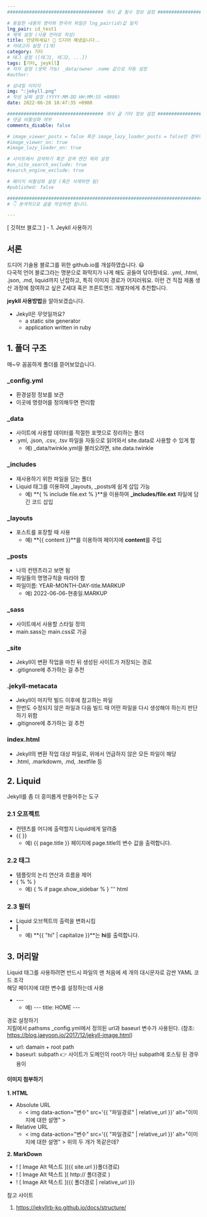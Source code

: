 ```yaml
---
################################### 게시 글 필수 정보 설정 ###################################

# 동일한 내용의 영어와 한국어 파일은 lng_pair(id)값 일치
lng_pair: id_test1
# 제목 설정 (사용 언어로 작성)
title: 안녕하세요! 💫 드디어 해냈습니다..
# 카테고리 설정 (1개)
category: 기타
# 태그 설정 ([태그1, 태그2, ...])
tags: [기타, jeykll] 
# 저자 설정 (생략 가능) _data/owner .name 값으로 자동 설정
#author: 

# 섬네일 이미지
img: ":jekyll.png" 
# 작성 날짜 설정 (YYYY-MM-DD HH:MM:SS +0900)
date: 2022-06-28 18:47:35 +0900 

################################### 게시 글 기타 정보 설정 ###################################
# 댓글 비활성화 여부
comments_disable: false

# image_viewer_posts = false 혹은 image_lazy_loader_posts = false인 경우에만 사용
#image_viewer_on: true
#image_lazy_loader_on: true

# 사이트에서 검색하기 혹은 검색 엔진 제외 설정 
#on_site_search_exclude: true
#search_engine_exclude: true

# 페이지 비활성화 설정 (혹은 삭제하면 됨)
#published: false

##########################################################################################
# 👇 본격적으로 글을 작성하면 됩니다. 

---
```

<!-- outline-start -->
[ 깃허브 블로그 ] - 1. Jeykll 사용하기

<!-- outline-end -->
## 서론
드디어 기술용 블로그를 위한 github.io를 개설하였습니다. 😃<br>
다국적 언어 블로그라는 명분으로 화딱지가 나게 해도 공들여 닦아줬네요. .yml, .html, .json, .md, liquid까지 난잡하고, 특히 이미지 경로가 어지러워요. 이런 건 직접 제품 생산 과정에 참여하고 싶은 Z세대 혹은 프론트엔드 개발자에게 추천합니다.  

**jeykll 사용방법**을 알아보겠습니다.
* Jekyll은 무엇일까요?
    * a static site generator
    * application written in ruby
    
## 1. 폴더 구조
매~우 꼼꼼하게 폴더를 뜯어보았습니다. 

### _config.yml
- 환경설정 정보를 보관
- 이곳에 명령어를 정의해두면 편리함

### _data
- 사이트에 사용할 데이터를 적절한 포맷으로 정리하는 폴더
- .yml, .json, .csv, .tsv 파일을 자동으로 읽어와서 site.data로 사용할 수 있게 함
    - 예) _data/twinkle.yml을 불러오려면, site.data.twinkle 

### _includes
- 재사용하기 위한 파일을 담는 폴더
- Liquid 태그를 이용하여 _layouts, _posts에 쉽게 삽입 가능
    - 예) **\{ % include file.ext % \}**을 이용하여 **_includes/file.ext** 파일에 담긴 코드 삽입

### _layouts
- 포스트를 포장할 때 사용
    - 예) **\{\{ content \}\}**를 이용하여 페이지에 **content**를 주입

### _posts
- 나의 컨텐츠라고 보면 됨
- 파일들의 명명규칙을 따라야 함
- 파일이름: YEAR-MONTH-DAY-title.MARKUP
    - 예) 2022-06-06-현충일.MARKUP

### _sass
- 사이트에서 사용할 스타일 정의
- main.sass는 main.css로 가공

### _site
- Jekyll이 변환 작업을 마친 뒤 생성된 사이트가 저장되는 경로
- .gitignore에 추가하는 걸 추천

### .jekyll-metacata
- Jekyll이 마지막 빌드 이후에 참고하는 파일
- 한번도 수정되지 않은 파일과 다음 빌드 때 어떤 파일을 다시 생성해야 하는지 판단하기 위함
- .gitignore에 추가하는 걸 추천

### index.html
- Jekyll의 변환 작업 대상 파일로, 위에서 언급하지 않은 모든 파일이 해당
- .html, .markdowm, .md, .textfile 등

## 2. Liquid
Jekyll를 좀 더 흥미롭게 만들어주는 도구  

### 2.1 오프젝트
- 컨텐츠를 어디에 출력할지 Liquid에게 알려줌
- \{\{ \}\}
    - 예) \{\{ page.title \}\} 페이지에 page.title의 변수 값을 출력합니다.

### 2.2 태그
- 템플릿의 논리 연산과 흐름을 제어
- \{ % % \}
    - 예) \{ % if page.show_sidebar % \} 
    ''' html
    <div clss=>

### 2.3 필터
- Liquid 오브젝트의 출력을 변화시킴
- **|**
    - 예) **\{\{ "hi" | capitalize \}\}**는 **hi**를 출력합니다.

## 3. 머리말
Liquid 태그를 사용하려면 반드시 
파일의 맨 처음에 세 개의 대시문자로 감싼 YAML 코드 조각  
해당 페이지에 대한 변수를 설정하는데 사용
- \-\-\-
    - 예) \-\-\-
        title: HOME
          \-\-\-

경로 설정하기  
지킬에서 pathsms _config.yml에서 정의된 url과 baseurl 변수가 사용된다. (참조: https://blog.jaeyoon.io/2017/12/jekyll-image.html)  
* url: damain + root path
* baseurl: subpath 👉 사이트가 도메인의 root가 아닌 subpath에 호스팅 된 경우 용이

#### 이미지 첨부하기
**1. HTML** 
* Absolute URL 
    * < img data-action="변수" src='\{\{ "파일경로" | relative_url \}\}' alt="이미지에 대한 설명" >
* Relative URL
    * < img data-action="변수" src='\{\{ "파일경로" | relative_url \}\}' alt="이미지에 대한 설명" >
위의 두 개가 똑같은데?  

**2. MarkDown**
* ! \[ Image Alt 텍스트 \]\(\{\{ site.url \}\}폴더경로\)
* ! \[ Image Alt 텍스트 \]\( http:// 폴더경로 \)
* ! \[ Image Alt 텍스트 \]\(\{\{ 폴더경로 | relative_url \}\}\)


참고 사이트
1. https://jekyllrb-ko.github.io/docs/structure/